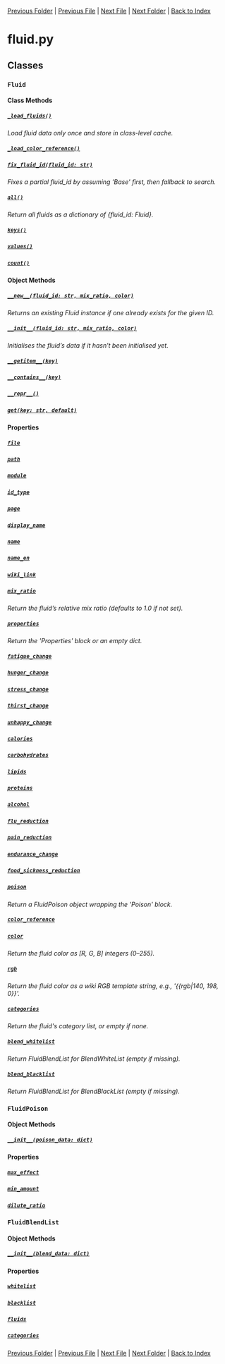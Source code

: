 [Previous Folder](../lists/body_locations_list.md) | [Previous File](components.md) | [Next File](item.md) | [Next Folder](../parser/distribution_container_parser.md) | [Back to Index](../../index.md)

# fluid.py

## Classes

### `Fluid`
#### Class Methods
##### [`_load_fluids()`](https://github.com/Vaileasys/pz-wiki_parser/blob/main/scripts/objects/fluid.py#L68)

_Load fluid data only once and store in class-level cache._
##### [`_load_color_reference()`](https://github.com/Vaileasys/pz-wiki_parser/blob/main/scripts/objects/fluid.py#L73)
##### [`fix_fluid_id(fluid_id: str)`](https://github.com/Vaileasys/pz-wiki_parser/blob/main/scripts/objects/fluid.py#L78)

_Fixes a partial fluid_id by assuming 'Base' first, then fallback to search._
##### [`all()`](https://github.com/Vaileasys/pz-wiki_parser/blob/main/scripts/objects/fluid.py#L101)

_Return all fluids as a dictionary of {fluid_id: Fluid}._
##### [`keys()`](https://github.com/Vaileasys/pz-wiki_parser/blob/main/scripts/objects/fluid.py#L108)
##### [`values()`](https://github.com/Vaileasys/pz-wiki_parser/blob/main/scripts/objects/fluid.py#L114)
##### [`count()`](https://github.com/Vaileasys/pz-wiki_parser/blob/main/scripts/objects/fluid.py#L120)
#### Object Methods
##### [`__new__(fluid_id: str, mix_ratio, color)`](https://github.com/Vaileasys/pz-wiki_parser/blob/main/scripts/objects/fluid.py#L15)

_Returns an existing Fluid instance if one already exists for the given ID._
##### [`__init__(fluid_id: str, mix_ratio, color)`](https://github.com/Vaileasys/pz-wiki_parser/blob/main/scripts/objects/fluid.py#L35)

_Initialises the fluid’s data if it hasn’t been initialised yet._
##### [`__getitem__(key)`](https://github.com/Vaileasys/pz-wiki_parser/blob/main/scripts/objects/fluid.py#L58)
##### [`__contains__(key)`](https://github.com/Vaileasys/pz-wiki_parser/blob/main/scripts/objects/fluid.py#L61)
##### [`__repr__()`](https://github.com/Vaileasys/pz-wiki_parser/blob/main/scripts/objects/fluid.py#L64)
##### [`get(key: str, default)`](https://github.com/Vaileasys/pz-wiki_parser/blob/main/scripts/objects/fluid.py#L127)
#### Properties
##### [`file`](https://github.com/Vaileasys/pz-wiki_parser/blob/main/scripts/objects/fluid.py#L135)
##### [`path`](https://github.com/Vaileasys/pz-wiki_parser/blob/main/scripts/objects/fluid.py#L139)
##### [`module`](https://github.com/Vaileasys/pz-wiki_parser/blob/main/scripts/objects/fluid.py#L143)
##### [`id_type`](https://github.com/Vaileasys/pz-wiki_parser/blob/main/scripts/objects/fluid.py#L147)
##### [`page`](https://github.com/Vaileasys/pz-wiki_parser/blob/main/scripts/objects/fluid.py#L151)
##### [`display_name`](https://github.com/Vaileasys/pz-wiki_parser/blob/main/scripts/objects/fluid.py#L158)
##### [`name`](https://github.com/Vaileasys/pz-wiki_parser/blob/main/scripts/objects/fluid.py#L162)
##### [`name_en`](https://github.com/Vaileasys/pz-wiki_parser/blob/main/scripts/objects/fluid.py#L172)
##### [`wiki_link`](https://github.com/Vaileasys/pz-wiki_parser/blob/main/scripts/objects/fluid.py#L182)
##### [`mix_ratio`](https://github.com/Vaileasys/pz-wiki_parser/blob/main/scripts/objects/fluid.py#L188)

_Return the fluid’s relative mix ratio (defaults to 1.0 if not set)._
##### [`properties`](https://github.com/Vaileasys/pz-wiki_parser/blob/main/scripts/objects/fluid.py#L195)

_Return the 'Properties' block or an empty dict._
##### [`fatigue_change`](https://github.com/Vaileasys/pz-wiki_parser/blob/main/scripts/objects/fluid.py#L200)
##### [`hunger_change`](https://github.com/Vaileasys/pz-wiki_parser/blob/main/scripts/objects/fluid.py#L204)
##### [`stress_change`](https://github.com/Vaileasys/pz-wiki_parser/blob/main/scripts/objects/fluid.py#L208)
##### [`thirst_change`](https://github.com/Vaileasys/pz-wiki_parser/blob/main/scripts/objects/fluid.py#L212)
##### [`unhappy_change`](https://github.com/Vaileasys/pz-wiki_parser/blob/main/scripts/objects/fluid.py#L216)
##### [`calories`](https://github.com/Vaileasys/pz-wiki_parser/blob/main/scripts/objects/fluid.py#L220)
##### [`carbohydrates`](https://github.com/Vaileasys/pz-wiki_parser/blob/main/scripts/objects/fluid.py#L224)
##### [`lipids`](https://github.com/Vaileasys/pz-wiki_parser/blob/main/scripts/objects/fluid.py#L228)
##### [`proteins`](https://github.com/Vaileasys/pz-wiki_parser/blob/main/scripts/objects/fluid.py#L232)
##### [`alcohol`](https://github.com/Vaileasys/pz-wiki_parser/blob/main/scripts/objects/fluid.py#L236)
##### [`flu_reduction`](https://github.com/Vaileasys/pz-wiki_parser/blob/main/scripts/objects/fluid.py#L240)
##### [`pain_reduction`](https://github.com/Vaileasys/pz-wiki_parser/blob/main/scripts/objects/fluid.py#L244)
##### [`endurance_change`](https://github.com/Vaileasys/pz-wiki_parser/blob/main/scripts/objects/fluid.py#L248)
##### [`food_sickness_reduction`](https://github.com/Vaileasys/pz-wiki_parser/blob/main/scripts/objects/fluid.py#L252)
##### [`poison`](https://github.com/Vaileasys/pz-wiki_parser/blob/main/scripts/objects/fluid.py#L258)

_Return a FluidPoison object wrapping the 'Poison' block._
##### [`color_reference`](https://github.com/Vaileasys/pz-wiki_parser/blob/main/scripts/objects/fluid.py#L267)
##### [`color`](https://github.com/Vaileasys/pz-wiki_parser/blob/main/scripts/objects/fluid.py#L271)

_Return the fluid color as [R, G, B] integers (0–255)._
##### [`rgb`](https://github.com/Vaileasys/pz-wiki_parser/blob/main/scripts/objects/fluid.py#L289)

_Return the fluid color as a wiki RGB template string, e.g., '{{rgb|140, 198, 0}}'._
##### [`categories`](https://github.com/Vaileasys/pz-wiki_parser/blob/main/scripts/objects/fluid.py#L297)

_Return the fluid's category list, or empty if none._
##### [`blend_whitelist`](https://github.com/Vaileasys/pz-wiki_parser/blob/main/scripts/objects/fluid.py#L302)

_Return FluidBlendList for BlendWhiteList (empty if missing)._
##### [`blend_blacklist`](https://github.com/Vaileasys/pz-wiki_parser/blob/main/scripts/objects/fluid.py#L310)

_Return FluidBlendList for BlendBlackList (empty if missing)._

### `FluidPoison`
#### Object Methods
##### [`__init__(poison_data: dict)`](https://github.com/Vaileasys/pz-wiki_parser/blob/main/scripts/objects/fluid.py#L319)
#### Properties
##### [`max_effect`](https://github.com/Vaileasys/pz-wiki_parser/blob/main/scripts/objects/fluid.py#L323)
##### [`min_amount`](https://github.com/Vaileasys/pz-wiki_parser/blob/main/scripts/objects/fluid.py#L327)
##### [`dilute_ratio`](https://github.com/Vaileasys/pz-wiki_parser/blob/main/scripts/objects/fluid.py#L331)

### `FluidBlendList`
#### Object Methods
##### [`__init__(blend_data: dict)`](https://github.com/Vaileasys/pz-wiki_parser/blob/main/scripts/objects/fluid.py#L336)
#### Properties
##### [`whitelist`](https://github.com/Vaileasys/pz-wiki_parser/blob/main/scripts/objects/fluid.py#L340)
##### [`blacklist`](https://github.com/Vaileasys/pz-wiki_parser/blob/main/scripts/objects/fluid.py#L344)
##### [`fluids`](https://github.com/Vaileasys/pz-wiki_parser/blob/main/scripts/objects/fluid.py#L348)
##### [`categories`](https://github.com/Vaileasys/pz-wiki_parser/blob/main/scripts/objects/fluid.py#L352)


[Previous Folder](../lists/body_locations_list.md) | [Previous File](components.md) | [Next File](item.md) | [Next Folder](../parser/distribution_container_parser.md) | [Back to Index](../../index.md)
